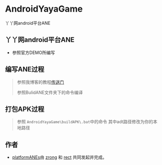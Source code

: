 ﻿AndroidYayaGame
===============

丫丫网android平台ANE

## 丫丫网android平台ANE

* 参照官方DEMO所编写

## 编写ANE过程

>  参照我博客的教程[传送门](http://www.shadowkong.com/archives/1090)
>
> 参照BulidANE文件夹下的命令编译

## 打包APK过程

>  参照 `AndroidYayaGame\buildAPK\.bat`中的命令 其中adt路径修改为你的本地路径

## 作者

* [platformANEs](https://github.com/platformanes)由 [zrong](http://zengrong.net) 和 [rect](http://www.shadowkong.com/) 共同发起并完成。
